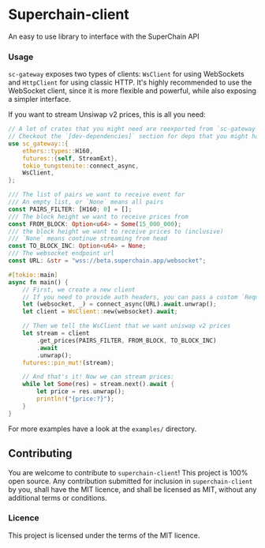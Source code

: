 # Superchain-client

An easy to use library to interface with the SuperChain API

### Usage

`sc-gateway` exposes two types of clients: `WsClient` for using WebSockets and `HttpClient` for using classic HTTP.
It's highly recommended to use the WebSocket client, since it is more flexible and powerful, while also exposing a 
simpler interface.

If you want to stream Unsiwap v2 prices, this is all you need:
```rust
// A lot of crates that you might need are reexported from `sc-gateway`
// Checkout the `[dev-dependencies]` section for deps that you might have to include manually
use sc_gateway::{
    ethers::types::H160,
    futures::{self, StreamExt},
    tokio_tungstenite::connect_async,
    WsClient,
};

/// The list of pairs we want to receive event for
/// An empty list, or `None` means all pairs
const PAIRS_FILTER: [H160; 0] = [];
/// The block height we want to receive prices from
const FROM_BLOCK: Option<u64> = Some(15_000_000);
/// the block height we want to receive prices to (inclusive)
/// `None` means continue streaming from head
const TO_BLOCK_INC: Option<u64> = None;
/// The websocket endpoint url
const URL: &str = "wss://beta.superchain.app/websocket";

#[tokio::main]
async fn main() {
    // First, we create a new client
    // If you need to provide auth headers, you can pass a custom `Request` to `connect_async`
    let (websocket, _) = connect_async(URL).await.unwrap();
    let client = WsClient::new(websocket).await;

    // Then we tell the WsClient that we want uniswap v2 prices
    let stream = client
        .get_prices(PAIRS_FILTER, FROM_BLOCK, TO_BLOCK_INC)
        .await
        .unwrap();
    futures::pin_mut!(stream);

    // And that's it! Now we can stream prices:
    while let Some(res) = stream.next().await {
        let price = res.unwrap();
        println!("{price:?}");
    }
}
```

For more examples have a look at the `examples/` directory.

## Contributing

You are welcome to contribute to `superchain-client`!
This project is 100% open source. Any contribution submitted for inclusion in `superchain-client` by you, shall have 
the MIT licence, and shall be licensed as MIT, without any additional terms or conditions.

### Licence

This project is licensed under the terms of the MIT licence.
